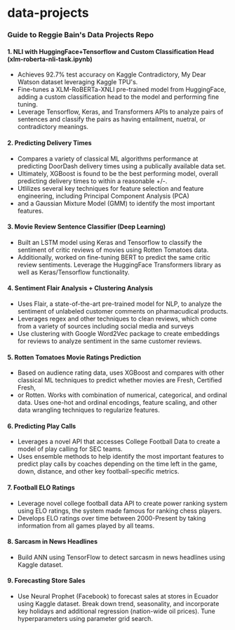 # data-projects
### Guide to Reggie Bain's Data Projects Repo
#### 1. NLI with HuggingFace+Tensorflow and Custom Classification Head (xlm-roberta-nli-task.ipynb)
  - Achieves 92.7% test accuracy on Kaggle Contradictory, My Dear Watson dataset leveraging Kaggle TPU's.
  - Fine-tunes a XLM-RoBERTa-XNLI pre-trained model from HuggingFace, adding a custom classification head to the model and performing fine tuning.
  - Leverage Tensorflow, Keras, and Transformers APIs to analyze pairs of sentences and classify the pairs as having entailment, nuetral, or contradictory meanings.

#### 2. Predicting Delivery Times
  - Compares a variety of classical ML algorithms performance at predicting DoorDash delivery times using a publically available data set.
  - Ultimately, XGBoost is found to be the best performing model, overall predicting delivery times to within a reasonable +/-.
  - Utlilizes several key techniques for feature selection and feature engineering, including Principal Component Analysis (PCA)
  - and a Gaussian Mixture Model (GMM) to identify the most important features.
#### 3. Movie Review Sentence Classifier (Deep Learning)
  - Built an LSTM model using Keras and Tensorflow to classify the sentiment of critic reviews of movies using Rotten Tomatoes data. 
  - Additionally, worked on fine-tuning BERT to predict the same critic review sentiments. Leverage the HuggingFace Transformers library as well as Keras/Tensorflow functionality.
#### 4. Sentiment Flair Analysis + Clustering Analysis
  - Uses Flair, a state-of-the-art pre-trained model for NLP, to analyze the sentiment of unlabeled customer comments on pharmacudical products.
  - Leverages regex and other techniques to clean reviews, which come from a variety of sources including social media and surveys
  - Use clustering with Google Word2Vec package to create embeddings for reviews to analyze sentiment in the same customer reviews.
#### 5. Rotten Tomatoes Movie Ratings Prediction
  - Based on audience rating data, uses XGBoost and compares with other classical ML techniques to predict whether movies are Fresh, Certified Fresh,
  - or Rotten. Works with combination of numerical, categorical, and ordinal data. Uses one-hot and ordinal encodings, feature scaling, and other data wrangling techniques to regularize features. 
#### 6. Predicting Play Calls
  - Leverages a novel API that accesses College Football Data to create a model of play calling for SEC teams. 
  - Uses ensemble methods to help identify the most important features to predict play calls by coaches depending on the time left in the game, down, distance, and other key football-specific metrics.
#### 7. Football ELO Ratings
  - Leverage novel college football data API to create power ranking system using ELO ratings, the system made famous for ranking chess players.
  - Develops ELO ratings over time between 2000-Present by taking information from all games played by all teams.
#### 8. Sarcasm in News Headlines
  - Build ANN using TensorFlow to detect sarcasm in news headlines using Kaggle dataset.
#### 9. Forecasting Store Sales
  - Use Neural Prophet (Facebook) to forecast sales at stores in Ecuador using Kaggle dataset. Break down trend, seasonality, and incorporate key holidays and additional regression (nation-wide oil prices). Tune hyperparameters using parameter grid search.
  
